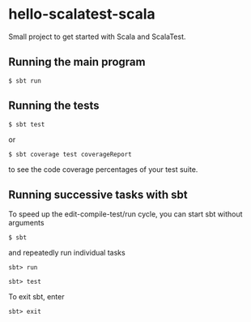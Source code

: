 # hello-scalatest-scala

Small project to get started with Scala and ScalaTest.

## Running the main program

```
$ sbt run
```

## Running the tests

```
$ sbt test
```

or

```
$ sbt coverage test coverageReport
```

to see the code coverage percentages of your test suite.

## Running successive tasks with sbt

To speed up the edit-compile-test/run cycle, you can start sbt without arguments

```
$ sbt
```

and repeatedly run individual tasks

```
sbt> run
```

```
sbt> test
```

To exit sbt, enter

```
sbt> exit
```
